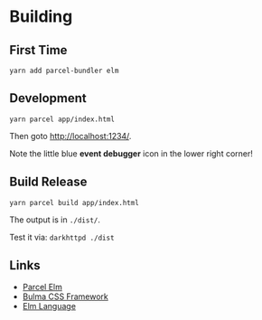 # Building

## First Time

`yarn add parcel-bundler elm`

## Development 

`yarn parcel app/index.html`

Then goto [http://localhost:1234/](http://localhost:1234/).

Note the little blue **event debugger** icon in the lower right corner! 

## Build Release

`yarn parcel build app/index.html`

The output is in `./dist/`.
 
Test it via: `darkhttpd ./dist`
 
## Links

* [Parcel Elm](https://parceljs.org/elm.html)
* [Bulma CSS Framework](https://bulma.io/documentation) 
* [Elm Language](https://elm-lang.org/)
